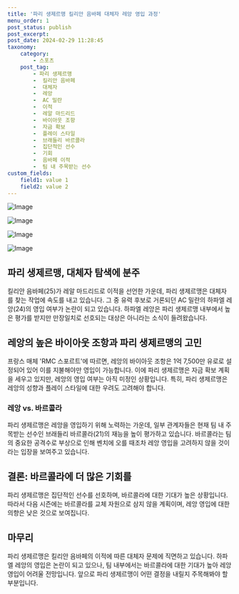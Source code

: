 ```yaml
---
title: '파리 생제르맹 킬리안 음바페 대체자 레앙 영입 과정'
menu_order: 1
post_status: publish
post_excerpt: 
post_date: 2024-02-29 11:28:45
taxonomy:
    category:
        - 스포츠
    post_tag:
        - 파리 생제르맹
        -  킬리안 음바페
        -  대체자
        -  레앙
        -  AC 밀란
        -  이적
        -  레알 마드리드
        -  바이아웃 조항
        -  자금 확보
        -  플레이 스타일
        -  브래들리 바르콜라
        -  집단적인 선수
        -  기회
        -  음바페 이적
        -  팀 내 주목받는 선수
custom_fields:
    field1: value 1
    field2: value 2
---
```


![Image](https://imgnews.pstatic.net/image/216/2024/02/29/0000130771_001_20240229074701252.png?type=w647)

![Image](https://imgnews.pstatic.net/image/216/2024/02/29/0000130771_002_20240229074701388.jpg?type=w647)

![Image](https://imgnews.pstatic.net/image/216/2024/02/29/0000130771_003_20240229074701552.jpg?type=w647)

![Image](https://imgnews.pstatic.net/image/216/2024/02/29/0000130771_004_20240229074701716.jpg?type=w647)

## 파리 생제르맹, 대체자 탐색에 분주
킬리안 음바페(25)가 레알 마드리드로 이적을 선언한 가운데, 파리 생제르맹은 대체자를 찾는 작업에 속도를 내고 있습니다. 그 중 유력 후보로 거론되던 AC 밀란의 하파엘 레앙(24)의 영입 여부가 논란이 되고 있습니다. 하파엘 레앙은 파리 생제르맹 내부에서 높은 평가를 받지만 만장일치로 선호되는 대상은 아니라는 소식이 들려왔습니다. 
## 레앙의 높은 바이아웃 조항과 파리 생제르맹의 고민
프랑스 매체 'RMC 스포르트'에 따르면, 레앙의 바이아웃 조항은 1억 7,500만 유로로 설정되어 있어 이를 지불해야만 영입이 가능합니다. 이에 파리 생제르맹은 자금 확보 계획을 세우고 있지만, 레앙의 영입 여부는 아직 미정인 상황입니다. 특히, 파리 생제르맹은 레앙의 성향과 플레이 스타일에 대한 우려도 고려해야 합니다.
### 레앙 vs. 바르콜라
파리 생제르맹은 레앙을 영입하기 위해 노력하는 가운데, 일부 관계자들은 현재 팀 내 주목받는 선수인 브래들리 바르콜라(21)의 재능을 높이 평가하고 있습니다. 바르콜라는 팀의 중요한 공격수로 부상으로 인해 벤치에 오를 때조차 레앙 영입을 고려하지 않을 것이라는 입장을 보여주고 있습니다.
## 결론: 바르콜라에 더 많은 기회를
파리 생제르맹은 집단적인 선수를 선호하며, 바르콜라에 대한 기대가 높은 상황입니다. 따라서 다음 시즌에는 바르콜라를 교체 자원으로 삼지 않을 계획이며, 레앙 영입에 대한 의향은 낮은 것으로 보여집니다.
## 마무리
파리 생제르맹은 킬리안 음바페의 이적에 따른 대체자 문제에 직면하고 있습니다. 하파엘 레앙의 영입은 논란이 되고 있으나, 팀 내부에서는 바르콜라에 대한 기대가 높아 레앙 영입이 어려울 전망입니다. 앞으로 파리 생제르맹이 어떤 결정을 내릴지 주목해봐야 할 부분입니다.
